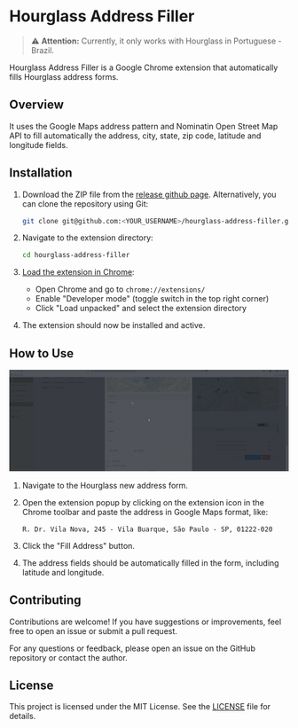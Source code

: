 # Hourglass Address Filler

> ⚠️ **Attention:** Currently, it only works with Hourglass in Portuguese - Brazil.

Hourglass Address Filler is a Google Chrome extension that automatically fills Hourglass address forms.

## Overview

It uses the Google Maps address pattern and Nominatin Open Street Map API to fill automatically the address, city, state, zip code, latitude and longitude fields.

## Installation

1. Download the ZIP file from the [release github page](https://github.com/iagosaito/hourglass-address-filler/releases). Alternatively, you can clone the repository using Git:

   ```bash
   git clone git@github.com:<YOUR_USERNAME>/hourglass-address-filler.git
   ```

2. Navigate to the extension directory:

   ```bash
   cd hourglass-address-filler
   ```

3. [Load the extension in Chrome](https://developer.chrome.com/docs/extensions/get-started/tutorial/hello-world#load-unpacked):

   - Open Chrome and go to `chrome://extensions/`
   - Enable "Developer mode" (toggle switch in the top right corner)
   - Click "Load unpacked" and select the extension directory

4. The extension should now be installed and active.

## How to Use

![Demo of Hourglass Address Filler](assets/hourglass_demo.gif)

1. Navigate to the Hourglass new address form.
2. Open the extension popup by clicking on the extension icon in the Chrome toolbar and paste the address in Google Maps format, like:

   ```
   R. Dr. Vila Nova, 245 - Vila Buarque, São Paulo - SP, 01222-020
   ```

3. Click the "Fill Address" button.
4. The address fields should be automatically filled in the form, including latitude and longitude.

## Contributing

Contributions are welcome! If you have suggestions or improvements, feel free to open an issue or submit a pull request.

For any questions or feedback, please open an issue on the GitHub repository or contact the author.

## License

This project is licensed under the MIT License. See the [LICENSE](LICENSE) file for details.
